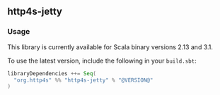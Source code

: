 ## http4s-jetty

### Usage

This library is currently available for Scala binary versions 2.13 and 3.1.

To use the latest version, include the following in your `build.sbt`:

```scala
libraryDependencies ++= Seq(
  "org.http4s" %% "http4s-jetty" % "@VERSION@"
)
```
